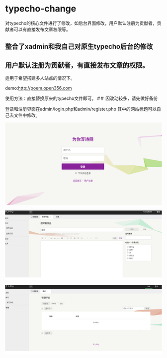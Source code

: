 # typecho-change
对typecho的核心文件进行了修改，如后台界面修改，用户默认注册为贡献者，贡献者可以有直接发布文章权限等。

## 整合了xadmin和我自己对原生typecho后台的修改

## 用户默认注册为贡献者，有直接发布文章的权限。

适用于希望搭建多人站点的情况下。

demo:http://poem.open356.com

使用方法：直接替换原来的typecho文件即可。
#＃ 因改动较多，请先做好备份

登录和注册界面在admin/login.php和admin/register.php
其中的网站标题可以自己去文件中修改。


![image](https://github.com/CrazyBoyM/typecho-change/blob/master/%E6%B7%B1%E5%BA%A6%E6%88%AA%E5%9B%BE_%E9%80%89%E6%8B%A9%E5%8C%BA%E5%9F%9F_20190501170137.png)

![image](https://github.com/CrazyBoyM/typecho-change/blob/master/%E6%B7%B1%E5%BA%A6%E6%88%AA%E5%9B%BE_%E9%80%89%E6%8B%A9%E5%8C%BA%E5%9F%9F_20190501170516.png)

![image](https://github.com/CrazyBoyM/typecho-change/blob/master/%E6%B7%B1%E5%BA%A6%E6%88%AA%E5%9B%BE_%E9%80%89%E6%8B%A9%E5%8C%BA%E5%9F%9F_20190501170832.png)
